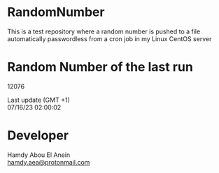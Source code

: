 # RandomNumber    
This is a test repository where a random number is pushed to a file automatically passwordless from a cron job in my Linux CentOS server    
# Random Number of the last run   
12076
      
Last update (GMT +1)    
07/16/23 02:00:02
# Developer    
Hamdy Abou El Anein   
hamdy.aea@protonmail.com
